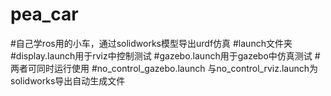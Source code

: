 # pea_car
#自己学ros用的小车，通过solidworks模型导出urdf仿真
#launch文件夹
#display.launch用于rviz中控制测试
#gazebo.launch用于gazebo中仿真测试
#两者可同时运行使用
#no_control_gazebo.launch 与no_control_rviz.launch为solidworks导出自动生成文件
